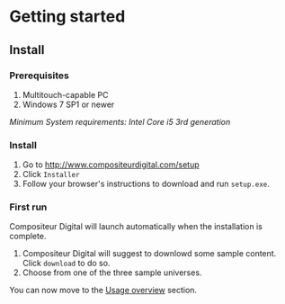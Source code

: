 # Getting started

## Install

### Prerequisites

1. Multitouch-capable PC
2. Windows 7 SP1 or newer

_Minimum System requirements: Intel Core i5 3rd generation_

### Install

1. Go to <http://www.compositeurdigital.com/setup>
2. Click `Installer`
3. Follow your browser's instructions to download and run `setup.exe`.

### First run

Compositeur Digital will launch automatically when the installation is complete.

1. Compositeur Digital will suggest to downlowd some sample content. Click `download` to do so.
2. Choose from one of the three sample universes.

You can now move to the [Usage overview](use.md) section.
